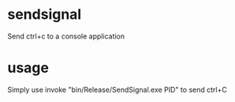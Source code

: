 # sendsignal
Send ctrl+c to a console application

# usage
Simply use invoke "bin/Release/SendSignal.exe PID" to send ctrl+C
